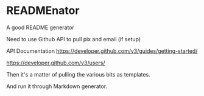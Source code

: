 # READMEnator

A good README generator

Need to use Github API to pull pix and email (if setup)

API Documentation https://developer.github.com/v3/guides/getting-started/

https://developer.github.com/v3/users/

Then it's a matter of pulling the various bits as templates.

And run it through Markdown generator.

